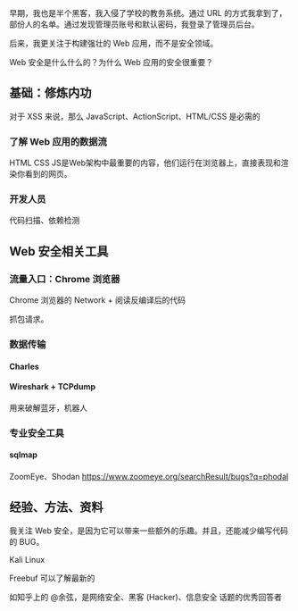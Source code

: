 早期，我也是半个黑客，我入侵了学校的教务系统。通过 URL 的方式我拿到了，部份人的名单。通过发现管理员账号和默认密码，我登录了管理员后台。

后来，我更关注于构建强壮的 Web 应用，而不是安全领域。

Web 安全是什么什么的？为什么 Web 应用的安全很重要？

## 基础：修炼内功

对于 XSS 来说，那么 JavaScript、ActionScript、HTML/CSS 是必需的

### 了解 Web 应用的数据流

HTML CSS JS是Web架构中最重要的内容，他们运行在浏览器上，直接表现和渲染你看到的网页。

### 开发人员

代码扫描、依赖检测

## Web 安全相关工具

### 流量入口：Chrome 浏览器

Chrome 浏览器的 Network + 阅读反编译后的代码

抓包请求。

### 数据传输

#### Charles

#### Wireshark + TCPdump

用来破解蓝牙，机器人

### 专业安全工具

#### sqlmap

#### 

ZoomEye、Shodan
https://www.zoomeye.org/searchResult/bugs?q=phodal


## 经验、方法、资料

我关注 Web 安全，是因为它可以带来一些额外的乐趣。并且，还能减少编写代码的 BUG。

Kali Linux

Freebuf 可以了解最新的

如知乎上的 @余弦，是网络安全、黑客 (Hacker)、信息安全 话题的优秀回答者

